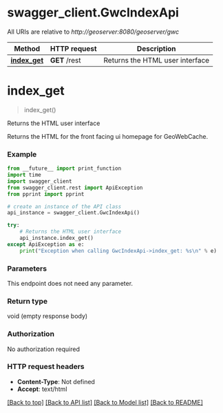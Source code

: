 # swagger_client.GwcIndexApi

All URIs are relative to *http://geoserver:8080/geoserver/gwc*

Method | HTTP request | Description
------------- | ------------- | -------------
[**index_get**](GwcIndexApi.md#index_get) | **GET** /rest | Returns the HTML user interface


# **index_get**
> index_get()

Returns the HTML user interface

Returns the HTML for the front facing ui homepage for GeoWebCache.

### Example
```python
from __future__ import print_function
import time
import swagger_client
from swagger_client.rest import ApiException
from pprint import pprint

# create an instance of the API class
api_instance = swagger_client.GwcIndexApi()

try:
    # Returns the HTML user interface
    api_instance.index_get()
except ApiException as e:
    print("Exception when calling GwcIndexApi->index_get: %s\n" % e)
```

### Parameters
This endpoint does not need any parameter.

### Return type

void (empty response body)

### Authorization

No authorization required

### HTTP request headers

 - **Content-Type**: Not defined
 - **Accept**: text/html

[[Back to top]](#) [[Back to API list]](../README.md#documentation-for-api-endpoints) [[Back to Model list]](../README.md#documentation-for-models) [[Back to README]](../README.md)

